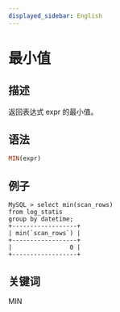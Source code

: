 ```yaml
---
displayed_sidebar: English
---
```


# 最小值

## 描述

返回表达式 expr 的最小值。

## 语法

```Haskell
MIN(expr)
```

## 例子

```plain text
MySQL > select min(scan_rows)
from log_statis
group by datetime;
+------------------+
| min(`scan_rows`) |
+------------------+
|                0 |
+------------------+
```

## 关键词

MIN